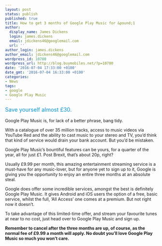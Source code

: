```yaml
---
layout: post
status: publish
published: true
title: How to get 3 months of Google Play Music for &pound;1
author:
  display_name: James Dickens
  login: james.dickens
  email: jdickens46@googlemail.com
  url: ''
author_login: james.dickens
author_email: jdickens46@googlemail.com
wordpress_id: 10780
wordpress_url: http://blog.buymobiles.net/?p=10780
date: '2016-07-04 17:33:00 +0100'
date_gmt: '2016-07-04 16:33:00 +0100'
categories:
- News
tags:
- google
- Google Play Music
---
```

<p><span class="postStandFirst" style="color: #0896d5; line-height: 26px; font-size: 18px;">Save yourself almost &pound;30.</span></p>
<p>Google Play Music is, for lack of a better phrase, bang tidy.</p>
<p>With a catalogue of over 35 million tracks, access to music videos via YouTube Red and the ability to cast music to your stereo and TV, you&rsquo;d think that kind of service would drain your bank account. But you&rsquo;d be mistaken.</p>
<p>Google Play Music&rsquo;s bountiful features can be yours, for a quarter of the year, all for just &pound;1. Post Brexit, that&rsquo;s about 20p, right?</p>
<p>Usually &pound;9.99 per month, this amazing entertainment streaming service is a must-have for any music-lover, but for anyone yet to sign up to it, Google is giving you the opportunity to enjoy an entire three months at an absolute steal.</p>
<p>Google does offer some incredible services, amongst the best is definitely Google Play Music. It gives Android and iOS users the option of a free, basic service, whilst the full, &lsquo;All Access&rsquo; one comes at a premium. But not right now it doesn&rsquo;t.</p>
<p>To take advantage of this limited-time offer, and stream your favourite tunes at near to no cost, just head over to Google Play Music and sign up.</p>
<p><strong>Remember to cancel after the three months are up, of course, as the normal fee of &pound;9.99 a month will apply. No doubt you&rsquo;ll love Google Play Music so much you won&rsquo;t care.</strong></p>
